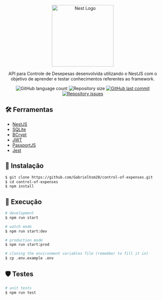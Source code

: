 <p align="center">
  <a href="http://nestjs.com/" target="blank"><img src="https://nestjs.com/img/logo-small.svg" width="200" alt="Nest Logo" /></a>
</p>

[circleci-image]: https://img.shields.io/circleci/build/github/nestjs/nest/master?token=abc123def456
[circleci-url]: https://circleci.com/gh/nestjs/nest

<p align="center">API para Controle de Desepesas desenvolvida utilizando o NestJS com o objetivo de aprender e testar conhecimentos referentes ao framework.</p>
<p align="center">
  <img src="https://img.shields.io/github/languages/count/Gabrielhsm20/control-of-expenses" alt="GitHub language count" />
  <img src="https://img.shields.io/github/repo-size/Gabrielhsm20/control-of-expenses" alt="Repository size">
  <a href="https://github.com/Gabrielhsm20/control-of-expenses/commits/main" target="_blank">
    <img src="https://img.shields.io/github/last-commit/Gabrielhsm20/control-of-expenses" alt="GitHub last commit">
  </a>
  <a href="https://github.com/Gabrielhsm20/control-of-expenses/issues" target="_blank">
    <img src="https://img.shields.io/github/issues/Gabrielhsm20/control-of-expenses" alt="Repository issues">
  </a>
</p>

## 🛠 Ferramentas

- [NestJS](https://nestjs.com/)
- [SQLite](https://www.sqlite.org/)
- [BCrypt](https://www.npmjs.com/package/bcrypt)
- [JWT](https://jwt.io/)
- [PassportJS](https://www.passportjs.org/)
- [Jest](https://jestjs.io/pt-BR/)

## 🧰 Instalação

```bash
$ git clone https://github.com/Gabrielhsm20/control-of-expenses.git
$ cd control-of-expenses
$ npm install
```

## 🚀 Execução

```bash
# development
$ npm run start

# watch mode
$ npm run start:dev

# production mode
$ npm run start:prod

# cloning the environment variables file (remember to fill it in)
$ cp .env.example .env
```

## 🛡 Testes

```bash
# unit tests
$ npm run test
```
